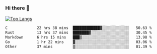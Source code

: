 ### Hi there 👋

<!--
**3Xpl0it3r/3Xpl0it3r** is a ✨ _special_ ✨ repository because its `README.md` (this file) appears on your GitHub profile.

Here are some ideas to get you started:

- 🔭 I’m currently working on ...
- 🌱 I’m currently learning ...
- 👯 I’m looking to collaborate on ...
- 🤔 I’m looking for help with ...
- 💬 Ask me about ...
- 📫 How to reach me: ...
- 😄 Pronouns: ...
- ⚡ Fun fact: ...
-->


[![Top Langs](https://github-readme-stats.vercel.app/api/top-langs/?username=3Xpl0it3r&layout=compact)](https://github.com/3Xpl0it3r/3Xpl0it3r)

<!--START_SECTION:waka-->

```txt
C             22 hrs 38 mins  ████████████▓░░░░░░░░░░░░   50.63 %
Rust          13 hrs 37 mins  ███████▓░░░░░░░░░░░░░░░░░   30.45 %
Markdown      6 hrs 15 mins   ███▒░░░░░░░░░░░░░░░░░░░░░   13.98 %
Go            1 hr 22 mins    ▓░░░░░░░░░░░░░░░░░░░░░░░░   03.06 %
Other         37 mins         ▒░░░░░░░░░░░░░░░░░░░░░░░░   01.39 %
```

<!--END_SECTION:waka-->

